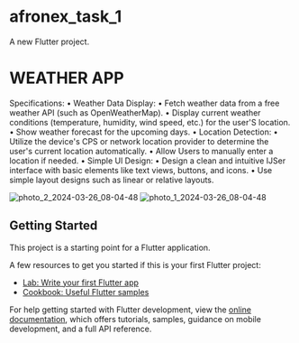 # afronex_task_1

A new Flutter project.

# WEATHER APP
Specifications:
• Weather Data Display:
• Fetch weather data from a free weather API (such as OpenWeatherMap).
• Display current weather conditions (temperature, humidity, wind speed, etc.) for the user'S
location.
• Show weather forecast for the upcoming days.
• Location Detection:
• Utilize the device's CPS or network location provider to determine the user's current location
automatically.
• Allow Users to manually enter a location if needed.
• Simple Ul Design:
• Design a clean and intuitive IJSer interface with basic elements like text views, buttons, and icons.
• Use simple layout designs such as linear or relative layouts.

![photo_2_2024-03-26_08-04-48](https://github.com/Abelabebe313/afronex-task-1/assets/88794322/c01460c3-fd0e-4709-a479-2208c76fe3c7)
![photo_1_2024-03-26_08-04-48](https://github.com/Abelabebe313/afronex-task-1/assets/88794322/9f1a649e-ed7d-4121-9581-ca14be1095d8)





## Getting Started

This project is a starting point for a Flutter application.

A few resources to get you started if this is your first Flutter project:

- [Lab: Write your first Flutter app](https://docs.flutter.dev/get-started/codelab)
- [Cookbook: Useful Flutter samples](https://docs.flutter.dev/cookbook)

For help getting started with Flutter development, view the
[online documentation](https://docs.flutter.dev/), which offers tutorials,
samples, guidance on mobile development, and a full API reference.

